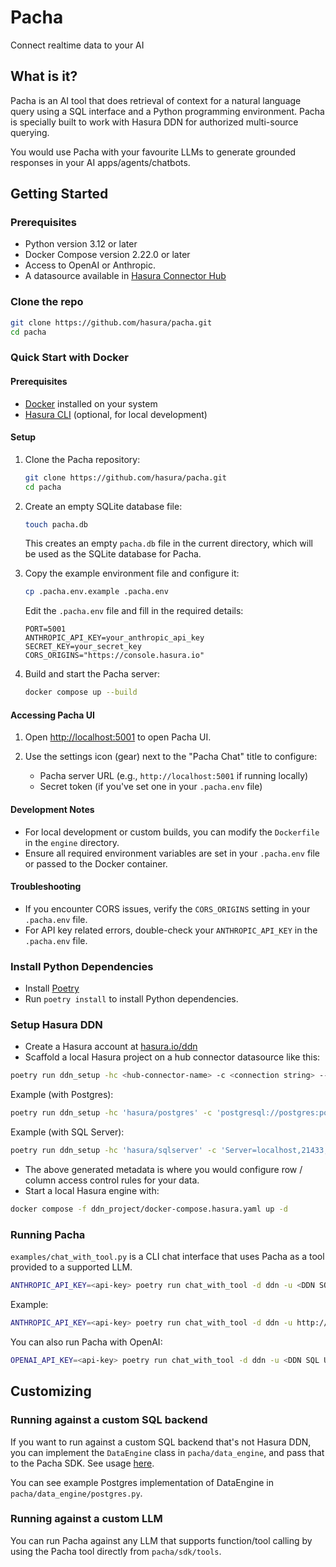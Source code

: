 # Pacha

Connect realtime data to your AI

## What is it?

Pacha is an AI tool that does retrieval of context for a natural language query using a SQL interface and a Python programming environment.
Pacha is specially built to work with Hasura DDN for authorized multi-source querying.

You would use Pacha with your favourite LLMs to generate grounded responses in your AI apps/agents/chatbots.

## Getting Started

### Prerequisites

- Python version 3.12 or later
- Docker Compose version 2.22.0 or later
- Access to OpenAI or Anthropic.
- A datasource available in [Hasura Connector Hub](https://hasura.io/connectors)

### Clone the repo

```bash
git clone https://github.com/hasura/pacha.git
cd pacha
```

### Quick Start with Docker

#### Prerequisites
- [Docker](https://docs.docker.com/get-docker/) installed on your system
- [Hasura CLI](https://hasura.io/docs/latest/hasura-cli/install-hasura-cli/) (optional, for local development)

#### Setup

1. Clone the Pacha repository:
   ```bash
   git clone https://github.com/hasura/pacha.git
   cd pacha
   ```
2. Create an empty SQLite database file:
   ```bash
   touch pacha.db
   ```
   This creates an empty `pacha.db` file in the current directory, which will be used as the SQLite database for Pacha.

3. Copy the example environment file and configure it:
   ```bash
   cp .pacha.env.example .pacha.env
   ```
   Edit the `.pacha.env` file and fill in the required details:
   ```
   PORT=5001
   ANTHROPIC_API_KEY=your_anthropic_api_key
   SECRET_KEY=your_secret_key
   CORS_ORIGINS="https://console.hasura.io"
   ```

4. Build and start the Pacha server:
   ```bash
   docker compose up --build
   ```

#### Accessing Pacha UI


1. Open [http://localhost:5001](http://localhost:5001) to open Pacha UI. 

2. Use the settings icon (gear) next to the "Pacha Chat" title to configure:
   - Pacha server URL (e.g., `http://localhost:5001` if running locally)
   - Secret token (if you've set one in your `.pacha.env` file)

#### Development Notes

- For local development or custom builds, you can modify the `Dockerfile` in the `engine` directory.
- Ensure all required environment variables are set in your `.pacha.env` file or passed to the Docker container.

#### Troubleshooting

- If you encounter CORS issues, verify the `CORS_ORIGINS` setting in your `.pacha.env` file.
- For API key related errors, double-check your `ANTHROPIC_API_KEY` in the `.pacha.env` file.
 


### Install Python Dependencies

- Install [Poetry](https://python-poetry.org/docs/)
- Run `poetry install` to install Python dependencies.

### Setup Hasura DDN

- Create a Hasura account at <a href="https://hasura.io/ddn" target="_blank">hasura.io/ddn</a>
- Scaffold a local Hasura project on a hub connector datasource like this:
```bash
poetry run ddn_setup -hc <hub-connector-name> -c <connection string> --dir ddn_project
```

Example (with Postgres):
```bash
poetry run ddn_setup -hc 'hasura/postgres' -c 'postgresql://postgres:postgres@localhost:5432/postgres' --dir ddn_project
```

Example (with SQL Server):
```bash
poetry run ddn_setup -hc 'hasura/sqlserver' -c 'Server=localhost,21433;Uid=SA;Database=sakila;Pwd=Password!;TrustServerCertificate=true' --dir ddn_project
```

- The above generated metadata is where you would configure row / column access control rules for your data.
- Start a local Hasura engine with:
```bash
docker compose -f ddn_project/docker-compose.hasura.yaml up -d
```

### Running Pacha

`examples/chat_with_tool.py` is a CLI chat interface that uses Pacha as a tool provided to a supported LLM.

```bash
ANTHROPIC_API_KEY=<api-key> poetry run chat_with_tool -d ddn -u <DDN SQL URL> -H <header to pass to DDN> --llm anthropic
```

Example:
```bash
ANTHROPIC_API_KEY=<api-key> poetry run chat_with_tool -d ddn -u http://localhost:3000/v1/sql -H 'x-hasura-role: admin' --llm anthropic
```

You can also run Pacha with OpenAI:
```bash
OPENAI_API_KEY=<api-key> poetry run chat_with_tool -d ddn -u <DDN SQL URL> -H <header to pass to DDN> --llm openai
```

## Customizing

### Running against a custom SQL backend

If you want to run against a custom SQL backend that's not Hasura DDN, you can implement the `DataEngine` class in `pacha/data_engine`, and pass that to the Pacha SDK. See usage [here](pacha/sdk/tools/code_tool.py#L57).

You can see example Postgres implementation of DataEngine in `pacha/data_engine/postgres.py`.

### Running against a custom LLM

You can run Pacha against any LLM that supports function/tool calling by using the Pacha tool directly from `pacha/sdk/tools`.
